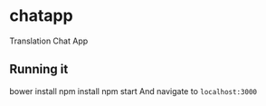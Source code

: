 chatapp
=======

Translation Chat App

## Running it

bower install
npm install
npm start
And navigate to `localhost:3000`